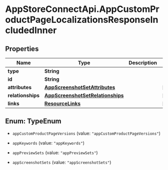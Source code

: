 # AppStoreConnectApi.AppCustomProductPageLocalizationsResponseIncludedInner

## Properties

Name | Type | Description | Notes
------------ | ------------- | ------------- | -------------
**type** | **String** |  | 
**id** | **String** |  | 
**attributes** | [**AppScreenshotSetAttributes**](AppScreenshotSetAttributes.md) |  | [optional] 
**relationships** | [**AppScreenshotSetRelationships**](AppScreenshotSetRelationships.md) |  | [optional] 
**links** | [**ResourceLinks**](ResourceLinks.md) |  | [optional] 



## Enum: TypeEnum


* `appCustomProductPageVersions` (value: `"appCustomProductPageVersions"`)

* `appKeywords` (value: `"appKeywords"`)

* `appPreviewSets` (value: `"appPreviewSets"`)

* `appScreenshotSets` (value: `"appScreenshotSets"`)




